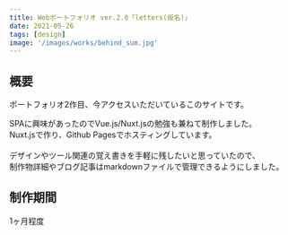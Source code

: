 ```yaml
---
title: Webポートフォリオ ver.2.0「letters(仮名)」
date: 2021-05-26
tags: [design]
image: '/images/works/behind_sum.jpg'
---
```


## 概要

ポートフォリオ2作目、今アクセスいただいているこのサイトです。  
  
SPAに興味があったのでVue.js/Nuxt.jsの勉強も兼ねて制作しました。  
Nuxt.jsで作り、Github Pagesでホスティングしています。  
<br>
デザインやツール関連の覚え書きを手軽に残したいと思っていたので、  
制作物詳細やブログ記事はmarkdownファイルで管理できるようにしました。

## 制作期間

1ヶ月程度
